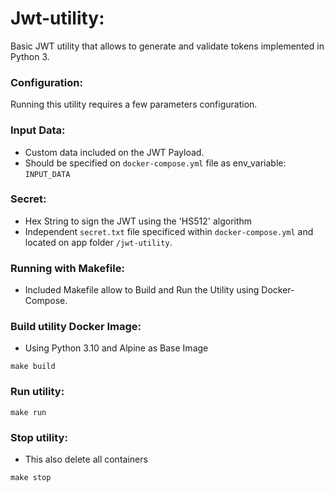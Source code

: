# Jwt-utility:
Basic JWT utility that allows to generate and validate tokens implemented in Python 3.

### Configuration:
Running this utility requires a few parameters configuration.

### Input Data:
- Custom data included on the JWT Payload.
- Should be specified on `docker-compose.yml` file as env_variable: `INPUT_DATA`

### Secret:
- Hex String to sign the JWT using the 'HS512' algorithm
- Independent `secret.txt` file specificed within `docker-compose.yml` and located on app folder `/jwt-utility`.

### Running with Makefile:
- Included Makefile allow to Build and Run the Utility using Docker-Compose.

### Build utility Docker Image:
- Using Python 3.10 and Alpine as Base Image

```
make build
```

### Run utility:

```
make run
```

### Stop utility:
- This also delete all containers

```
make stop
```





